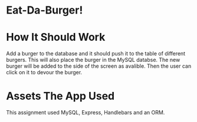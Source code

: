 # Eat-Da-Burger!

# How It Should Work
Add a burger to the database and it should push it to the table of different burgers. This will also place the burger in the MySQL databse. The new burger will be added to the side of the screen as avalible. Then the user can click on it to devour the burger. 

# Assets The App Used
This assignment used MySQL, Express, Handlebars and an ORM. 
